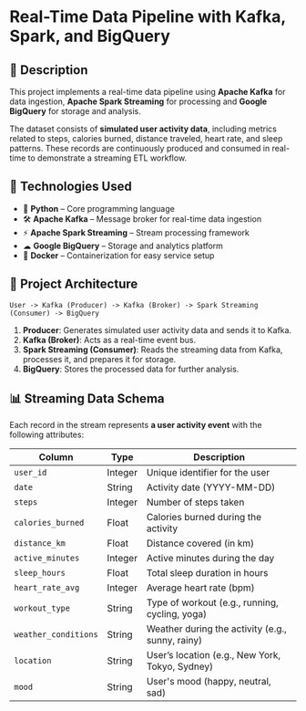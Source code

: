 # **Real-Time Data Pipeline with Kafka, Spark, and BigQuery**

## 📌 **Description**  
This project implements a real-time data pipeline using **Apache Kafka** for data ingestion, **Apache Spark Streaming** for processing and **Google BigQuery** for storage and analysis.  

The dataset consists of **simulated user activity data**, including metrics related to steps, calories burned, distance traveled, heart rate, and sleep patterns. These records are continuously produced and consumed in real-time to demonstrate a streaming ETL workflow.  

## 📂 **Technologies Used**  
- 🐍 **Python** – Core programming language  
- 🛠 **Apache Kafka** – Message broker for real-time data ingestion  
- ⚡ **Apache Spark Streaming** – Stream processing framework  
- ☁ **Google BigQuery** – Storage and analytics platform  
- 🐳 **Docker** – Containerization for easy service setup  

## 🔧 **Project Architecture**  
```plaintext
User -> Kafka (Producer) -> Kafka (Broker) -> Spark Streaming (Consumer) -> BigQuery
```

1. **Producer**: Generates simulated user activity data and sends it to Kafka.  
2. **Kafka (Broker)**: Acts as a real-time event bus.  
3. **Spark Streaming (Consumer)**: Reads the streaming data from Kafka, processes it, and prepares it for storage.  
4. **BigQuery**: Stores the processed data for further analysis.  

## 📊 **Streaming Data Schema**  
Each record in the stream represents **a user activity event** with the following attributes:  

| Column              | Type      | Description                                      |
|---------------------|----------|--------------------------------------------------|
| `user_id`          | Integer   | Unique identifier for the user                   |
| `date`             | String    | Activity date (YYYY-MM-DD)                      |
| `steps`            | Integer   | Number of steps taken                           |
| `calories_burned`  | Float     | Calories burned during the activity             |
| `distance_km`      | Float     | Distance covered (in km)                        |
| `active_minutes`   | Integer   | Active minutes during the day                   |
| `sleep_hours`      | Float     | Total sleep duration in hours                   |
| `heart_rate_avg`   | Integer   | Average heart rate (bpm)                        |
| `workout_type`     | String    | Type of workout (e.g., running, cycling, yoga)  |
| `weather_conditions` | String  | Weather during the activity (e.g., sunny, rainy) |
| `location`         | String    | User’s location (e.g., New York, Tokyo, Sydney) |
| `mood`            | String     | User's mood (happy, neutral, sad)               |

